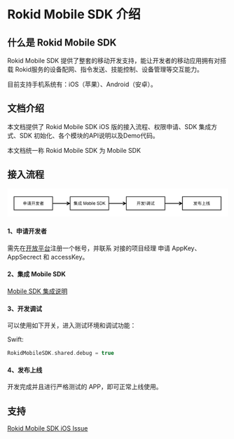 # Rokid Mobile SDK 介绍

## 什么是 Rokid Mobile SDK

Rokid Mobile SDK 提供了整套的移动开发支持，能让开发者的移动应用拥有对搭载 Rokid服务的设备配网、指令发送、技能控制、设备管理等交互能力。 

目前支持手机系统有：iOS（苹果）、Android（安卓）。

## 文档介绍

本文档提供了 Rokid Mobile SDK iOS 版的接入流程、权限申请、SDK 集成方式、SDK 初始化、各个模块的API说明以及Demo代码。

本文档统一称 Rokid Mobile SDK 为 Mobile SDK

## 接入流程

![](res/media/mobileSdkFlow.png)

#### 1、申请开发者

需先在[开放平台](https://developer.rokid.com)注册一个帐号，并联系 对接的项目经理 申请 AppKey、AppSecrect 和 accessKey。

#### 2、集成 Mobile SDK

[Mobile SDK 集成说明](/resource/10_use_sdk.html)

#### 3、开发调试

可以使用如下开关，进入测试环境和调试功能：

Swift:

```swift
RokidMobileSDK.shared.debug = true
```

#### 4、发布上线

开发完成并且进行严格测试的 APP，即可正常上线使用。

## 支持

[Rokid Mobile SDK iOS Issue](https://github.com/Rokid/RokidMobileSDKiOSDemo/issues)




